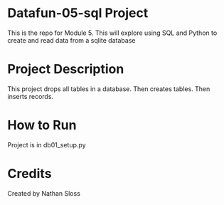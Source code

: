 # Datafun-05-sql Project

This is the repo for Module 5.   This will explore using SQL and Python to create and read data from a sqlite database


# Project Description

This project drops all tables in a database.  Then creates tables.  Then inserts records.


# How to Run

Project is in db01_setup.py


# Credits

Created by Nathan Sloss
